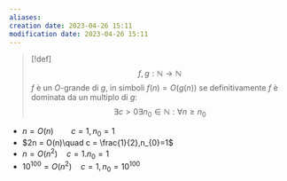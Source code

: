 ```yaml
---
aliases: 
creation date: 2023-04-26 15:11
modification date: 2023-04-26 15:11
---
```


>[!def]
>$$f,g : \mathbb{N} \to \mathbb{N}$$
>$f$ è un $O$-grande di $g$, in simboli $f(n) = O(g(n))$ se definitivamente $f$ è dominata da un multiplo di $g$:
>$$ \exists c > 0 \exists n_{0} \in \mathbb{N} : \forall n \geq n_{0} $$

- $n = O(n)\qquad c =1, n_{0}=1$
- $2n = O(n)\quad c = \frac{1}{2},n_{0}=1$
- $n = O(n^2)\quad c = 1. n_{0}=1$
- $10^{100} = O(n^2)\quad c=1, n_{0} = 10^{100}$

